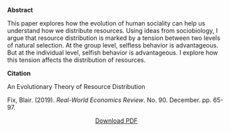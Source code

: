 
<b>Abstract</b>

This paper explores how the evolution of human sociality can help us understand how we distribute resources. Using ideas from sociobiology, I argue that resource distribution is marked by a tension between two levels of natural selection. At the group level, selfless behavior is advantageous. But at the individual level, selfish behavior is advantageous. I explore how this tension affects the distribution of resources.

<b>Citation</b>

An Evolutionary Theory of Resource Distribution

Fix, Blair. (2019). <i>Real-World Economics Review</i>. No. 90. December. pp. 65-97.

<div style="text-align:center">
<a href="https://bnarchives.yorku.ca/631/2/fix_20191200_an_evolutionary_theory_of_resource_distribution.pdf">Download PDF</a>
</div>





